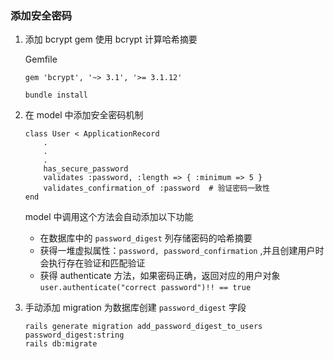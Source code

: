 ### 添加安全密码

1. 添加 bcrypt gem
使用 bcrypt 计算哈希摘要

	Gemfile
	```
	gem 'bcrypt', '~> 3.1', '>= 3.1.12'
	```
	```
	bundle install
	```

2. 在 model 中添加安全密码机制

	```
	class User < ApplicationRecord
		.
		.
		.
		has_secure_password
		validates :password, :length => { :minimum => 5 }
		validates_confirmation_of :password  # 验证密码一致性
	end
	```

	model 中调用这个方法会自动添加以下功能
	* 在数据库中的 `password_digest` 列存储密码的哈希摘要
	* 获得一堆虚拟属性：`password, password_confirmation` ,并且创建用户时会执行存在验证和匹配验证
	* 获得 authenticate 方法，如果密码正确，返回对应的用户对象 `user.authenticate("correct password")!! == true`

3. 手动添加 migration 为数据库创建 `password_digest` 字段

	```
	rails generate migration add_password_digest_to_users password_digest:string
	rails db:migrate
	```
